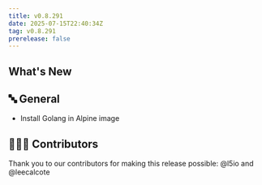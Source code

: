 ```yaml
---
title: v0.8.291
date: 2025-07-15T22:40:34Z
tag: v0.8.291
prerelease: false
---
```


## What's New
## 🔤 General
* Install Golang in Alpine image

## 👨🏽‍💻 Contributors

Thank you to our contributors for making this release possible:
@l5io and @leecalcote

